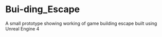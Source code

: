 # Bui-ding_Escape
A small prototype showing working of game building escape built using Unreal Engine 4
